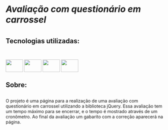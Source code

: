 # ***Avaliação com questionário em carrossel*** <h1>

## **Tecnologias utilizadas:** <h2>
<div style="display: inline_block"><br>
  <img align="center" height="40" width="55" src="https://cdn.jsdelivr.net/gh/devicons/devicon/icons/html5/html5-plain-wordmark.svg">
  <img align="center" height="40" width="55" src="https://cdn.jsdelivr.net/gh/devicons/devicon/icons/css3/css3-plain-wordmark.svg">
  <img align="center" height="40" width="55" src="https://cdn.jsdelivr.net/gh/devicons/devicon/icons/javascript/javascript-plain.svg">
  <img align="center" height="40" width="55" src="https://cdn.jsdelivr.net/gh/devicons/devicon/icons/jquery/jquery-plain-wordmark.svg">
</div>

## **Sobre:** <h2>
O projeto é uma página para a realização de uma avaliação com questionário em carrossel utilizando a biblioteca jQuery. Essa avaliação tem um tempo máximo para se encerrar, e o tempo é mostrado através de um cronômetro. Ao final da avaliação um gabarito com a correção aparecerá na página.